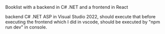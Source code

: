 Booklist with a backend in C# .NET and a frontend in React

backend C# .NET ASP in Visual Studio 2022, should execute that before executing the frontend which I did in vscode, should be executed by "npm run dev" in console.
